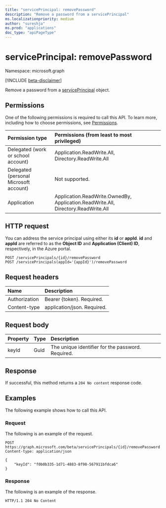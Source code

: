 ```yaml
---
title: "servicePrincipal: removePassword"
description: "Remove a password from a servicePrincipal"
ms.localizationpriority: medium
author: "sureshja"
ms.prod: "applications"
doc_type: "apiPageType"
---
```


# servicePrincipal: removePassword

Namespace: microsoft.graph

[!INCLUDE [beta-disclaimer](../../includes/beta-disclaimer.md)]

Remove a password from a [servicePrincipal](../resources/serviceprincipal.md) object.

## Permissions

One of the following permissions is required to call this API. To learn more, including how to choose permissions, see [Permissions](/graph/permissions-reference).

| Permission type                        | Permissions (from least to most privileged) |
|:---------------------------------------|:--------------------------------------------|
| Delegated (work or school account)     | Application.ReadWrite.All, Directory.ReadWrite.All |
| Delegated (personal Microsoft account) | Not supported. |
| Application                            | Application.ReadWrite.OwnedBy, Application.ReadWrite.All, Directory.ReadWrite.All |

## HTTP request

You can address the service principal using either its **id** or **appId**. **id** and **appId** are referred to as the **Object ID** and **Application (Client) ID**, respectively, in the Azure portal.
<!-- { "blockType": "ignored" } -->

```http
POST /servicePrincipals/{id}/removePassword
POST /servicePrincipals(appId='{appId}')/removePassword
```

## Request headers

| Name           | Description                |
|:---------------|:---------------------------|
| Authorization  | Bearer {token}. Required.  |
| Content-type   | application/json. Required.|

## Request body

| Property	   | Type	|Description|
|:---------------|:--------|:----------|
| keyId | Guid | The unique identifier for the password. Required. |

## Response

If successful, this method returns a `204 No content` response code.

## Examples

The following example shows how to call this API.

### Request

The following is an example of the request.

<!-- {
  "blockType": "request",
  "name": "servicePrincipal_removepassword"
}-->

```http
POST https://graph.microsoft.com/beta/servicePrincipals/{id}/removePassword
Content-type: application/json

{
    "keyId": "f0b0b335-1d71-4883-8f98-567911bfdca6"
}
```
### Response


The following is an example of the response.

<!-- {
  "blockType": "response"
} -->

```http
HTTP/1.1 204 No Content
```

<!-- uuid: 16cd6b66-4b1a-43a1-adaf-3a886856ed98
2019-02-04 14:57:30 UTC -->
<!-- {
  "type": "#page.annotation",
  "description": "servicePrincipal: removePassword",
  "keywords": "",
  "section": "documentation",
  "tocPath": ""
}-->



